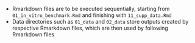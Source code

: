 * Rmarkdown files are to be executed sequentially, starting from `01_in_vitro_benchmark.Rmd` and finishing with `11_supp_data.Rmd`
* Data directories such as `01_data` and `02_data` store outputs created by respective Rmarkdown files, which are then used by following Rmarkdown files

